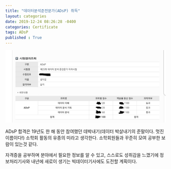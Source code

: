 ```yaml
---
title: "데이터분석준전문가(ADsP) 취득"
layout: categories
date: 2019-12-24 08:26:28 -0400
categories: Certificate
tags: ADsP
published : True
---
```


![img](/img/adsp.jpg)

ADsP 합격은 19년도 한 해 동안 참여했던 데박내기(데이터 박살내기의 준말이다. 멋진 이름이다!) 소학회 활동의 유종의 미라고 생각한다. 소학회원들과 꾸준히 모여 공부한 보람이 있는것 같다.

자격증을 공부하며 분야에서 필요한 정보를 알 수 있고, 스스로도 성취감을 느꼈기에 정보처리기사와 내년에 새로이 생기는 빅데이터기사에도 도전할 계획이다.
